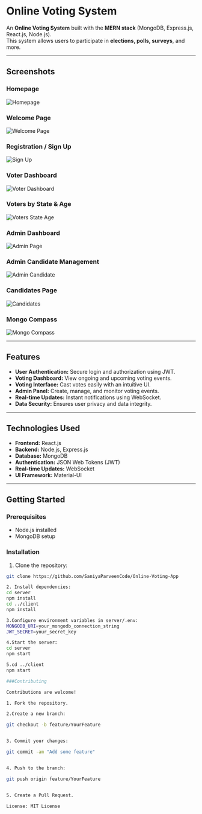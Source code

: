 # Online Voting System

An **Online Voting System** built with the **MERN stack** (MongoDB, Express.js, React.js, Node.js).  
This system allows users to participate in **elections, polls, surveys**, and more.

---

## Screenshots

### Homepage
![Homepage](assets/Homepage.jpg)

### Welcome Page
![Welcome Page](assets/Welcome.jpg)

### Registration / Sign Up
![Sign Up](assets/Sign.jpg)

### Voter Dashboard
![Voter Dashboard](assets/Voter.jpg)

### Voters by State & Age
![Voters State Age](assets/VotersStateAge.jpg)

### Admin Dashboard
![Admin Page](assets/Admin.jpg)

### Admin Candidate Management
![Admin Candidate](assets/AdminCandidate.jpg)

### Candidates Page
![Candidates](assets/Candidates.jpg)

### Mongo Compass
![Mongo Compass](assets/MongoCompass.jpg)

---


## Features

- **User Authentication:** Secure login and authorization using JWT.  
- **Voting Dashboard:** View ongoing and upcoming voting events.  
- **Voting Interface:** Cast votes easily with an intuitive UI.  
- **Admin Panel:** Create, manage, and monitor voting events.  
- **Real-time Updates:** Instant notifications using WebSocket.  
- **Data Security:** Ensures user privacy and data integrity.  

---

## Technologies Used

- **Frontend:** React.js  
- **Backend:** Node.js, Express.js  
- **Database:** MongoDB  
- **Authentication:** JSON Web Tokens (JWT)  
- **Real-time Updates:** WebSocket  
- **UI Framework:** Material-UI  

---

## Getting Started

### Prerequisites
- Node.js installed
- MongoDB setup

### Installation
1. Clone the repository:
```bash
git clone https://github.com/SaniyaParveenCode/Online-Voting-App

2. Install dependencies:
cd server
npm install
cd ../client
npm install

3.Configure environment variables in server/.env:
MONGODB_URI=your_mongodb_connection_string
JWT_SECRET=your_secret_key

4.Start the server:
cd server
npm start

5.cd ../client
npm start

###Contributing

Contributions are welcome!

1. Fork the repository.

2.Create a new branch:

git checkout -b feature/YourFeature


3. Commit your changes:

git commit -am "Add some feature"


4. Push to the branch:

git push origin feature/YourFeature


5. Create a Pull Request.

License: MIT License
